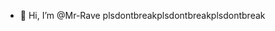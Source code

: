 - 👋 Hi, I’m @Mr-Rave
plsdontbreakplsdontbreakplsdontbreak
<!---
Mr-Rave/Mr-Rave is a ✨ special ✨ repository because its `README.md` (this file) appears on your GitHub profile.
You can click the Preview link to take a look at your changes.
--->
